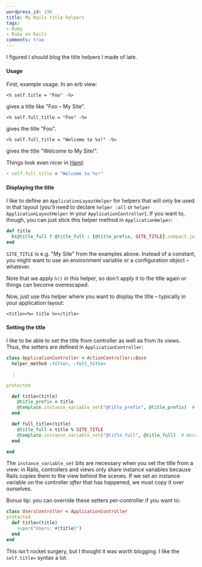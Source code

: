 ```yaml
---
wordpress_id: 196
title: My Rails title helpers
tags:
- Ruby
- Ruby on Rails
comments: true
---
```

I figured I should blog the title helpers I made of late.

<h4>Usage</h4>

First, example usage. In an erb view:

``` erb
<% self.title = "Foo" -%>
```
gives a title like "Foo – My Site".

``` erb
<% self.full_title = "Foo" -%>
```
gives the title "Foo".

``` erb
<% self.full_title = "Welcome to %s!" -%>
```
gives the title "Welcome to My Site!".

Things look even nicer in <a href="http://haml.hamptoncatlin.com/">Haml</a>:

``` ruby
- self.full_title = "Welcome to %s!"
```

<!--more-->

<h4>Displaying the title</h4>

I like to define an <code>ApplicationLayoutHelper</code> for helpers that will only be used in that layout (you'll need to declare <code>helper :all</code> or <code>helper ApplicationLayoutHelper</code> in your <code>ApplicationController</code>). If you want to, though, you can just stick this helper method in <code>ApplicationHelper</code>:

``` ruby
def title
  h(@title_full ? @title_full : [@title_prefix, SITE_TITLE].compact.join(' – '))
end
```

<code>SITE_TITLE</code> is e.g. "My Site" from the examples above. Instead of a constant, you might want to use an environment variable or a configuration object – whatever.

Note that we apply <code>h()</code> in this helper, so don't apply it to the title again or things can become overescaped.

Now, just use this helper where you want to display the title – typically in your application layout:

``` erb
<title><%= title %></title>
```

<h4>Setting the title</h4>

I like to be able to set the title from controller as well as from its views. Thus, the setters are defined in <code>ApplicationController</code>:

``` ruby
class ApplicationController < ActionController::Base
  helper_method :title=, :full_title=

  ⋮

protected

  def title=(title)
    @title_prefix = title
    @template.instance_variable_set("@title_prefix", @title_prefix)  # Necessary if set from view
  end

  def full_title=(title)
    @title_full = title % SITE_TITLE
    @template.instance_variable_set("@title_full", @title_full)  # Necessary if set from view
  end

end
```

The <code>instance_variable_set</code> bits are necessary when you set the title from a view: in Rails, controllers and views only share instance variables because Rails copies them to the view behind the scenes. If we set an instance variable on the controller <em>after</em> that has happened, we must copy it over ourselves.

Bonus tip: you can override these setters per-controller if you want to:

``` ruby
class UsersController < ApplicationController
protected
  def title=(title)
    super("Users: #{title}")
  end
end
```

This isn't rocket surgery, but I thought it was worth blogging. I like the <code>self.title=</code> syntax a lot.
